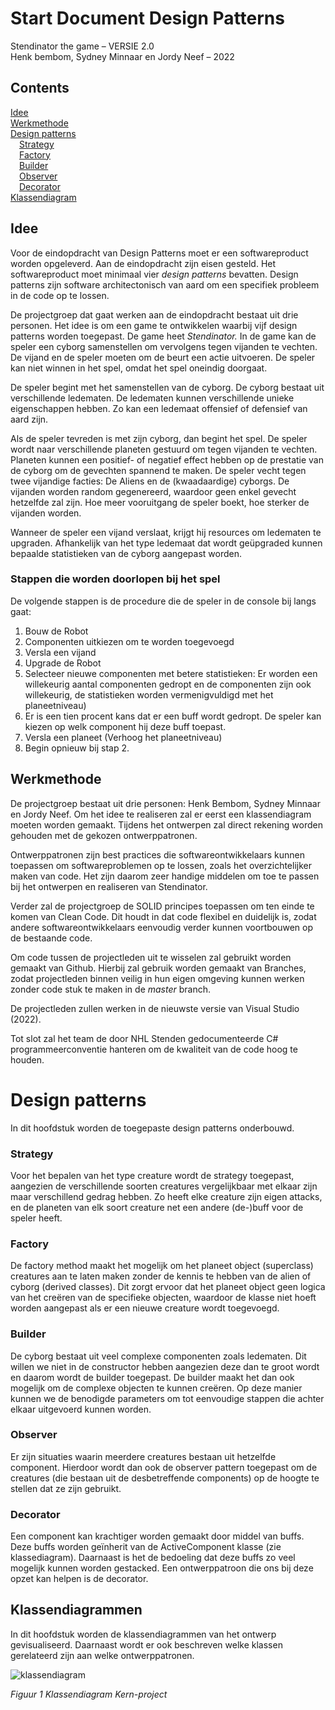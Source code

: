 # Start Document Design Patterns

Stendinator the game – VERSIE 2.0<br />
Henk bembom, Sydney Minnaar en Jordy Neef – 2022

## Contents

[Idee](#Idee)<br />
[Werkmethode](#Werkmethode)<br />
[Design patterns](#Design-patterns)<br />
&emsp;[Strategy](#Strategy)<br />
&emsp;[Factory](#Factory)<br />
&emsp;[Builder](#Builder)<br />
&emsp;[Observer](#Observer)<br />
&emsp;[Decorator](#Decorator)<br />
[Klassendiagram](#Klassendiagram)

## Idee

Voor de eindopdracht van Design Patterns moet er een softwareproduct worden opgeleverd. Aan de eindopdracht zijn eisen gesteld. Het softwareproduct moet minimaal vier _design patterns_ bevatten. Design patterns zijn software architectonisch van aard om een specifiek probleem in de code op te lossen.

De projectgroep dat gaat werken aan de eindopdracht bestaat uit drie personen. Het idee is om een game te ontwikkelen waarbij vijf design patterns worden toegepast. De game heet _Stendinator._ In de game kan de speler een cyborg samenstellen om vervolgens tegen vijanden te vechten. De vijand en de speler moeten om de beurt een actie uitvoeren. De speler kan niet winnen in het spel, omdat het spel oneindig doorgaat.

De speler begint met het samenstellen van de cyborg. De cyborg bestaat uit verschillende ledematen. De ledematen kunnen verschillende unieke eigenschappen hebben. Zo kan een ledemaat offensief of defensief van aard zijn.

Als de speler tevreden is met zijn cyborg, dan begint het spel. De speler wordt naar verschillende planeten gestuurd om tegen vijanden te vechten. Planeten kunnen een positief- of negatief effect hebben op de prestatie van de cyborg om de gevechten spannend te maken. De speler vecht tegen twee vijandige facties: De Aliens en de (kwaadaardige) cyborgs. De vijanden worden random gegenereerd, waardoor geen enkel gevecht hetzelfde zal zijn. Hoe meer vooruitgang de speler boekt, hoe sterker de vijanden worden.

Wanneer de speler een vijand verslaat, krijgt hij resources om ledematen te upgraden. Afhankelijk van het type ledemaat dat wordt geüpgraded kunnen bepaalde statistieken van de cyborg aangepast worden.

### **Stappen die worden doorlopen bij het spel**

De volgende stappen is de procedure die de speler in de console bij langs gaat:

1. Bouw de Robot
  1. Componenten uitkiezen om te worden toegevoegd
2. Versla een vijand
3. Upgrade de Robot
  1. Selecteer nieuwe componenten met betere statistieken:
 Er worden een willekeurig aantal componenten gedropt en de componenten zijn ook willekeurig, de statistieken worden vermenigvuldigd met het planeetniveau)
  2. Er is een tien procent kans dat er een buff wordt gedropt. De speler kan kiezen op welk component hij deze buff toepast.
4. Versla een planeet (Verhoog het planeetniveau)
5. Begin opnieuw bij stap 2.

## Werkmethode

De projectgroep bestaat uit drie personen: Henk Bembom, Sydney Minnaar en Jordy Neef. Om het idee te realiseren zal er eerst een klassendiagram moeten worden gemaakt. Tijdens het ontwerpen zal direct rekening worden gehouden met de gekozen ontwerppatronen.

Ontwerppatronen zijn best practices die softwareontwikkelaars kunnen toepassen om softwareproblemen op te lossen, zoals het overzichtelijker maken van code. Het zijn daarom zeer handige middelen om toe te passen bij het ontwerpen en realiseren van Stendinator.

Verder zal de projectgroep de SOLID principes toepassen om ten einde te komen van Clean Code. Dit houdt in dat code flexibel en duidelijk is, zodat andere softwareontwikkelaars eenvoudig verder kunnen voortbouwen op de bestaande code.

Om code tussen de projectleden uit te wisselen zal gebruikt worden gemaakt van Github. Hierbij zal gebruik worden gemaakt van Branches, zodat projectleden binnen veilig in hun eigen omgeving kunnen werken zonder code stuk te maken in de _master_ branch.

De projectleden zullen werken in de nieuwste versie van Visual Studio (2022).

Tot slot zal het team de door NHL Stenden gedocumenteerde C# programmeerconventie hanteren om de kwaliteit van de code hoog te houden.

# Design patterns

In dit hoofdstuk worden de toegepaste design patterns onderbouwd.

### Strategy

Voor het bepalen van het type creature wordt de strategy toegepast, aangezien de verschillende soorten creatures vergelijkbaar met elkaar zijn maar verschillend gedrag hebben. Zo heeft elke creature zijn eigen attacks, en de planeten van elk soort creature net een andere (de-)buff voor de speler heeft.

### Factory

De factory method maakt het mogelijk om het planeet object (superclass) creatures aan te laten maken zonder de kennis te hebben van de alien of cyborg (derived classes). Dit zorgt ervoor dat het planeet object geen logica van het creëren van de specifieke objecten, waardoor de klasse niet hoeft worden aangepast als er een nieuwe creature wordt toegevoegd.

### Builder

De cyborg bestaat uit veel complexe componenten zoals ledematen. Dit willen we niet in de constructor hebben aangezien deze dan te groot wordt en daarom wordt de builder toegepast. De builder maakt het dan ook mogelijk om de complexe objecten te kunnen creëren. Op deze manier kunnen we de benodigde parameters om tot eenvoudige stappen die achter elkaar uitgevoerd kunnen worden.

### Observer

Er zijn situaties waarin meerdere creatures bestaan uit hetzelfde component. Hierdoor wordt dan ook de observer pattern toegepast om de creatures (die bestaan uit de desbetreffende components) op de hoogte te stellen dat ze zijn gebruikt.

### Decorator

Een component kan krachtiger worden gemaakt door middel van buffs. Deze buffs worden geïnherit van de ActiveComponent klasse (zie klassediagram). Daarnaast is het de bedoeling dat deze buffs zo veel mogelijk kunnen worden gestacked. Een ontwerppatroon die ons bij deze opzet kan helpen is de decorator.

## Klassendiagrammen

In dit hoofdstuk worden de klassendiagrammen van het ontwerp gevisualiseerd. Daarnaast wordt er ook beschreven welke klassen gerelateerd zijn aan welke ontwerppatronen.

![klassendiagram](RackMultipart20220415-4-1a8t2lf_html_17832d1711ff29b.png)

_Figuur 1 Klassendiagram Kern-project_

